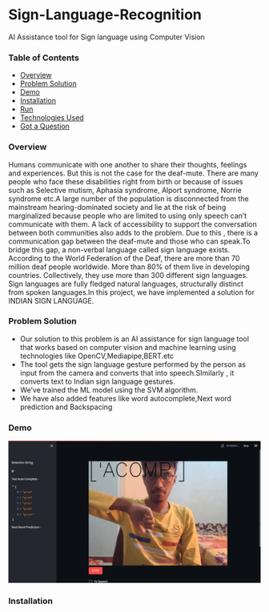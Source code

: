 # Sign-Language-Recognition
AI Assistance tool for Sign language using Computer Vision
### Table of Contents  
- [Overview](#Overview)  
- [Problem Solution](#Problem%Solution) 
- [Demo](#Demo) 
- [Installation](#Installation) 
- [Run](#Run) 
- [Technologies Used](#Technologies%Used) 
- [Got a Question](#Got%a%Question%?) 



### Overview
Humans communicate with one another to share their thoughts, feelings and experiences. But this is not the case for the deaf-mute. There are many people who face these disabilities right from birth or because of issues such as Selective mutism, Aphasia syndrome, Alport syndrome, Norrie syndrome etc.A large number of the population is disconnected from the mainstream hearing-dominated society and lie at the risk of being marginalized because people who are limited to using only speech can’t communicate with them. A lack of accessibility to support the conversation between both communities also adds to the problem. Due to this , there is a communication gap between the deaf-mute and those who can speak.To bridge this gap, a non-verbal language called sign language exists. According to the World Federation of the Deaf, there are more than 70 million deaf people worldwide. More than 80% of them live in developing countries. Collectively, they use more than 300 different sign languages. Sign languages are fully fledged natural languages, structurally distinct from spoken languages.In this project, we have implemented a solution for INDIAN SIGN LANGUAGE.


### Problem Solution
- Our solution to this problem is an AI assistance for sign language tool that works based on computer vision and machine learning using technologies like OpenCV,Mediapipe,BERT.etc
- The tool gets the sign language gesture performed by the person as input from the camera and converts that into speech.SImilarly , it converts text to Indian sign language gestures.
- We’ve trained the ML model using the SVM algorithm.
- We have also added features like word autocomplete,Next word prediction and Backspacing

### Demo
![](https://github.com/harikrish-s/Sign-Language-Recognition/blob/main/demo/demo-pic.png)

### Installation
